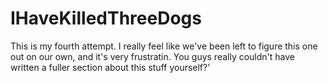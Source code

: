 # IHaveKilledThreeDogs
This is my fourth attempt. I really feel like we've been left to figure this one out on our own, and it's very frustratin. You guys really couldn't have written a fuller section about this stuff yourself?'